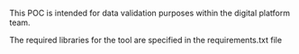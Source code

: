 
This POC is intended for data validation purposes within the digital platform team. 

The required libraries for the tool are specified in the requirements.txt file

